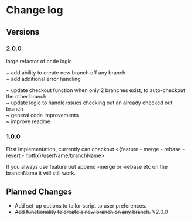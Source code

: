 # Change log

## Versions

### 2.0.0
large refactor of code logic

\+ add ability to create new branch off any branch \
\+ add additional error handling

~ update checkout function when only 2 branches exist, to auto-checkout the other branch \
~ update logic to handle issues checking out an already checked out branch \
~ general code improvements \
~ improve readme

### 1.0.0

First implementation, currently can checkout <{feature - merge - rebase - revert - hotfix}/userName/branchName>

If you always use feature but append -merge or -rebase etc on the branchName it will still work. 

## Planned Changes

- Add set-up options to tailor script to user preferences.
- ~~Add functionality to create a new branch on any branch.~~ V2.0.0